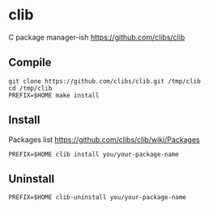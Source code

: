 <!-- -*- coding: utf-8; -*- -->

# clib

C package manager-ish <https://github.com/clibs/clib>

## Compile

    git clone https://github.com/clibs/clib.git /tmp/clib
    cd /tmp/clib
    PREFIX=$HOME make install

## Install

Packages list <https://github.com/clibs/clib/wiki/Packages>

    PREFIX=$HOME clib install you/your-package-name

## Uninstall

    PREFIX=$HOME clib-uninstall you/your-package-name
